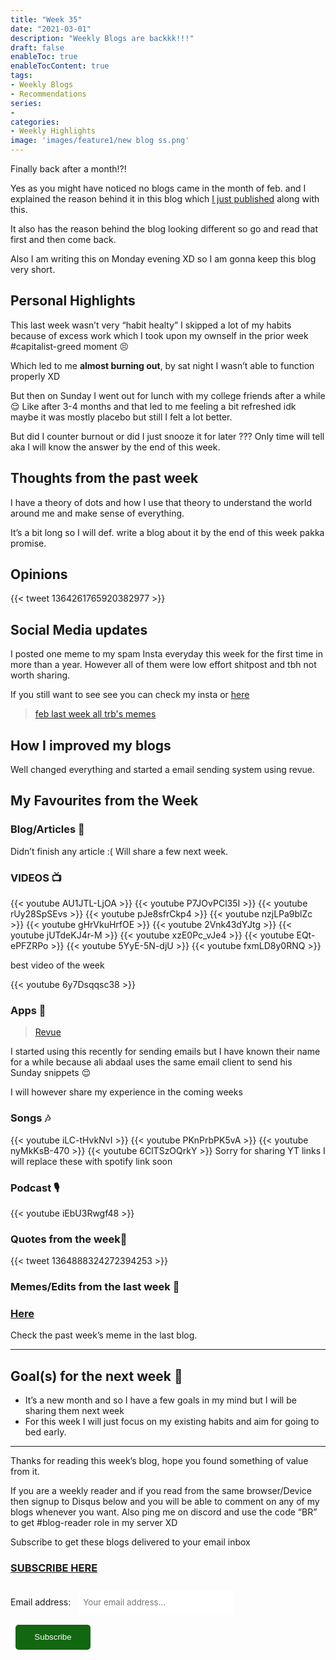 ```yaml
---
title: "Week 35"
date: "2021-03-01"
description: "Weekly Blogs are backkk!!!"
draft: false
enableToc: true
enableTocContent: true
tags:
- Weekly Blogs 
- Recommendations 
series:
-
categories:
- Weekly Highlights
image: 'images/feature1/new blog ss.png'
---
```


Finally back after a month!?!

Yes as you might have noticed no blogs came in the month of feb. and I explained the reason behind it in this blog which [I just published](https://blog.teeaarbee.com/archives/why-does-the-website-look-different/) along with this.
 
It also has the reason behind the blog looking different so go and read that first and then come back.
 
Also I am writing this on Monday evening XD so I am gonna keep this blog very short.

## Personal Highlights 
This last week wasn’t very “habit healty” I skipped a lot of my habits because of excess work which I took upon my ownself in the prior week #capitalist-greed moment 😣

Which led to me **almost burning out**, by sat night I wasn’t able to function properly XD

But then on Sunday I went out for lunch with my college friends after a while 😌 Like after 3-4 months and that led to me feeling a bit refreshed idk maybe 
it was mostly placebo but still I felt a lot better. 

But did I counter burnout or did I just snooze it for later ??? Only time will tell aka I will know the answer by the end of this week.

## Thoughts from the past week
I have a theory of dots and how I use that theory to understand the world around me and make sense of everything.

It’s a bit long so I will def. write a blog about it by the end of this week pakka promise.

## Opinions 
{{< tweet 1364261765920382977 >}}

## Social Media updates 
I posted one meme to my spam Insta everyday this week for the first time in more than a year.
However all of them were low effort shitpost and tbh not worth sharing.

If you still want to see see you can check my insta or [here](https://imgur.com/a/msOkoPW)

<blockquote class="imgur-embed-pub" lang="en" data-id="a/msOkoPW"  ><a href="//imgur.com/a/msOkoPW">feb last week all trb&#39;s memes</a></blockquote><script async src="//s.imgur.com/min/embed.js" charset="utf-8"></script>

## How I improved my blogs 
Well changed everything and started a email sending system using revue.

## My Favourites from the Week 
### Blog/Articles 📑
Didn’t finish any article :( 
Will share a few next week.
### VIDEOS 📺
{{< youtube AU1JTL-LjOA >}}
 {{< youtube P7JOvPCl35I >}}
 {{< youtube rUy28SpSEvs >}}
 {{< youtube pJe8sfrCkp4 >}}
 {{< youtube nzjLPa9blZc >}}
 {{< youtube gHrVkuHrfOE >}}
 {{< youtube 2Vnk43dYJtg >}}
 {{< youtube jUTdeKJ4r-M >}}
 {{< youtube xzE0Pc_vJe4 >}}
 {{< youtube EQt-ePFZRPo >}}
 {{< youtube 5YyE-5N-djU >}}
 {{< youtube fxmLD8y0RNQ >}}

best video of the week

 {{< youtube 6y7Dsqqsc38 >}}
 
### Apps 📱 
> [Revue](https://bit.ly/3r7iMXI)

I started using this recently for sending emails but I have known their name for a while because ali abdaal uses the same email client to send his Sunday snippets 😌

I will however share my experience in the coming weeks
<br>
### Songs 🎶
{{< youtube iLC-tHvkNvI >}}
 {{< youtube PKnPrbPK5vA >}}
 {{< youtube nyMkKsB-470 >}}
 {{< youtube 6ClTSzOQrkY >}}
Sorry for sharing YT links I will replace these with spotify link soon
### Podcast 🎙
{{< youtube iEbU3Rwgf48 >}}
### Quotes from the week📃
{{< tweet 1364888324272394253 >}}

### Memes/Edits from the last week 🐒

### [Here](https://bit.ly/trbweek35memes)

Check the past week’s meme in the last blog.

----

## Goal(s) for the next week 🥅

- It’s a new month and so I have a few goals in my mind but I will be sharing them next week
- For this week I will just focus on my existing habits and aim for going to bed early.

----

Thanks for reading this week’s blog, hope you found something of value from it.

If you are a weekly reader and if you read from the same browser/Device then signup to Disqus below and you will be able to comment on any of my blogs whenever you want. Also ping me on discord and use the code “BR” to get #blog-reader role in my server XD

Subscribe to get these blogs delivered to your email inbox

### [SUBSCRIBE HERE](https://teeaarbee.com/#blog)
<div id="revue-embed">
<form action="https://www.getrevue.co/profile/teeaarbee/add_subscriber" method="post" id="revue-form" name="revue-form" target="_blank">
	<div class="revue-form-group">
	<label for="member_email">Email address: </label>
	<input class="mb-24 revue-form-field" placeholder="Your email address..." type="email" name="member[email]" id="member_email" style="width: 250px;padding: 8px;border-radius: 5px;font-family: inherit;border: 0;height: 40px;margin: 8px;">
	<div class="revue-form-actions" style="display: inline-block;">
		<input type="submit" class="button__large" value="Subscribe" name="member[subscribe]" id="member_submit" style="border: 0;height: 40px;width:120px;border-radius: 5px;background:#126710;color:#ffffff;cursor:pointer;margin: 8px;">
	</div>
	</div>
</form>
</div>
